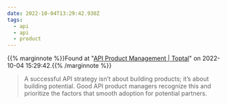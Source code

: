 ```yaml
---
date: 2022-10-04T13:29:42.930Z
tags:
  - api
  - api
  - product
---
```

{{% marginnote %}}Found at "[API Product Management | Toptal](https://www.toptal.com/product-managers/api/api-product-management)" on 2022-10-04 15:29:42.{{% /marginnote %}}

> A successful API strategy isn’t about building products; it’s about building potential. Good API product managers recognize this and prioritize the factors that smooth adoption for potential partners.

